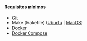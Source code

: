 
#### Requisitos mínimos
- [Git](https://git-scm.com/)
- Make (Makefile) ([Ubuntu](https://askubuntu.com/questions/161104/how-do-i-install-make) | [MacOS](https://askubuntu.com/questions/161104/how-do-i-install-make))
- [Docker](https://docs.docker.com/get-docker/)
- [Docker Compose](https://docs.docker.com/compose/install/)

